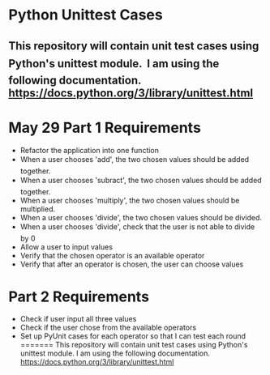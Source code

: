 # Python Unittest Cases
This repository will contain unit test cases using Python's unittest module.

I am using the following documentation. https://docs.python.org/3/library/unittest.html 
-------------------------------------------------------------------------------------

# May 29 Part 1 Requirements
- Refactor the application into one function 
- When a user chooses 'add', the two chosen values should be added together. 
- When a user chooses 'subract', the two chosen values should be added together. 
- When a user chooses 'multiply', the two chosen values should be multiplied.
- When a user chooses 'divide', the two chosen values should be divided.
- When a user chooses 'divide', check that the user is not able to divide by 0
- Allow a user to input values
- Verify that the chosen operator is an available operator
- Verify that after an operator is chosen, the user can choose values

# Part 2 Requirements
- Check if user input all three values
- Check if the user chose from the available operators
- Set up PyUnit cases for each operator so that I can test each round 
=======
This repository will contain unit test cases using Python's unittest module.
I am using the following documentation. https://docs.python.org/3/library/unittest.html 